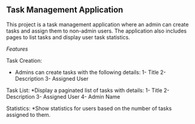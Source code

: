 Task Management Application
---------------------

This project is a task management application where an admin can create tasks and assign them to non-admin users. The application also includes pages to list tasks and display user task statistics.

*Features*

Task Creation:
* Admins can create tasks with the following details:
1- Title
2- Description
3- Assigned User
  
Task List:
*Display a paginated list of tasks with details:
1- Title
2- Description
3- Assigned User
4- Admin Name

Statistics:
*Show statistics for users based on the number of tasks assigned to them.
